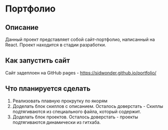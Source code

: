 # Портфолио

## Описание

Данный проект представляет собой сайт-портфолио, написанный на React. 
Проект находится в стадии разработки.

## Как запустить сайт
Сайт задеплоен на GitHub pages - https://sidwonder.github.io/portfolio/

## Что планируется сделать
1. Реализовать плавную прокрутку по якорям
2. Доделать блок скиллов с описанием. Осталось доверстать - Скиллы подтягиваются из специального файла, который содержит.
3. Доделать блок проектов. Осталось доверстать - проекты подтягиваются динамически из гитхаба.

